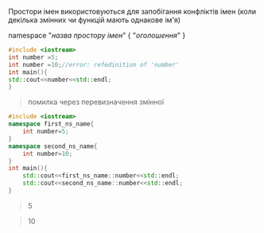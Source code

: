 Простори імен використовуються для запобігання конфліктів імен (коли декілька змінних чи функцій мають однакове ім'я)

namespace "*назва простору імен*"
{
	"*оголошення*"
}


```c++
#include <iostream>
int number =5;
int number =10;//error: refedinition of 'number'
int main(){
std::cout<<number<<std::endl;
}
```

>помилка через перевизначення змінної

```c++
#include <iostream>
namespace first_ns_name{
	int number=5;
}
namespace second_ns_name{
	int number=10;
}
int main(){
	std::cout<<first_ns_name::number<<std::endl;
	std::cout<<second_ns_name::number<<std::endl;
}
```

>5

>10

